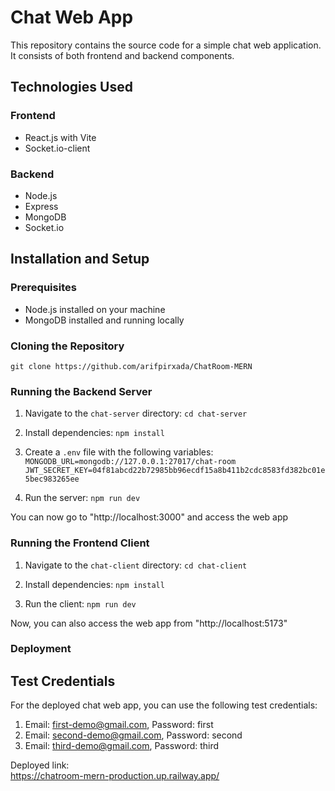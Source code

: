 # Chat Web App

This repository contains the source code for a simple chat web application. It consists of both frontend and backend components.

## Technologies Used

### Frontend
- React.js with Vite
- Socket.io-client

### Backend
- Node.js
- Express
- MongoDB
- Socket.io

## Installation and Setup

### Prerequisites
- Node.js installed on your machine
- MongoDB installed and running locally

### Cloning the Repository
``` git clone https://github.com/arifpirxada/ChatRoom-MERN ```

### Running the Backend Server
1. Navigate to the `chat-server` directory:
``` cd chat-server ```

2. Install dependencies:
``` npm install ```

3. Create a `.env` file with the following variables:   
``` MONGODB_URL=mongodb://127.0.0.1:27017/chat-room JWT_SECRET_KEY=04f81abcd22b72985bb96ecdf15a8b411b2cdc8583fd382bc01e5bec983265ee ```

4. Run the server:
``` npm run dev ```

You can now go to "http://localhost:3000" and access the web app


### Running the Frontend Client
1. Navigate to the `chat-client` directory:
``` cd chat-client ```

2. Install dependencies:
``` npm install ```

3. Run the client:
``` npm run dev ```

Now, you can also access the web app from "http://localhost:5173"

### Deployment

## Test Credentials
For the deployed chat web app, you can use the following test credentials:  
1. Email: first-demo@gmail.com, Password: first  
2. Email: second-demo@gmail.com, Password: second  
3. Email: third-demo@gmail.com, Password: third  


Deployed link:    
https://chatroom-mern-production.up.railway.app/